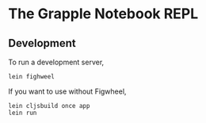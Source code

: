 # The Grapple Notebook REPL

## Development

To run a development server,

```
lein fighweel
```

If you want to use without Figwheel,

```
lein cljsbuild once app
lein run
```
